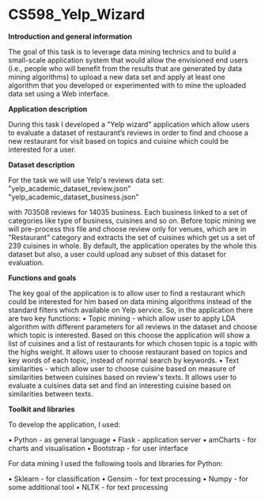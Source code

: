 # CS598_Yelp_Wizard

**Introduction and general information**

The goal of this task is to leverage data mining technics and to build a small-scale application system that would allow the envisioned end users (i.e., people who will benefit from the results that are generated by data mining algorithms) to upload a new data set and apply at least one algorithm that you developed or experimented with to mine the uploaded data set using a Web interface.

**Application description**

During this task I developed a "Yelp wizard" application which allow users to evaluate a dataset of restaurant’s reviews in order to find and choose a new restaurant for visit based on topics and cuisine which could be interested for a user.

**Dataset description**

For the task we will use Yelp's reviews data set:
"yelp_academic_dataset_review.json"  
"yelp_academic_dataset_business.json" 

with 703508 reviews for 14035 business. Each business linked to a set of categories like type of business, cuisines and so on. Before topic mining we will pre-process this file and choose review only for venues, which are in "Restaurant" category and extracts the set of cuisines which get us a set of 239 cuisines in whole.
By default, the application operates by the whole this dataset but also, a user could upload any subset of this dataset for evaluation.

**Functions and goals**

The key goal of the application is to allow user to find a restaurant which could be interested for him based on data mining algorithms instead of the standard filters which available on Yelp service. So, in the application there are two key functions:
    • Topic mining - which allow user to apply LDA algorithm with different parameters for all reviews in the dataset and choose which topic is interested. Based on this choose the application will show a list of cuisines and a list of restaurants for which chosen topic is a topic with the highs weight. It allows user to choose restaurant based on topics and key words of each topic, instead of normal search by keywords.
    • Text similarities - which allow user to choose cuisine based on measure of similarities between cuisines based on review's texts. It allows user to evaluate a cuisines data set and find an interesting cuisine based on similarities between texts.
    
**Toolkit and libraries**

To develop the application, I used:

• Python - as general language
• Flask - application server
• amCharts - for charts and visualisation
• Bootstrap - for user interface

For data mining I used the following tools and libraries for Python:

• Sklearn - for classification
• Gensim - for text processing
• Numpy - for some additional tool
• NLTK - for text processing
